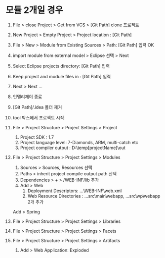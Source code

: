 # 모듈 2개일 경우

1. File > close Project > Get from VCS >  [Git Path] clone 프로젝트
2. New Project > Empty Project > Project location : [Git Path]
3. File > New > Module from Existing Sources > Path:  [Git Path] 입력 OK 
4. import module from external model > Eclipse 선택 > Next
5. Select Eclipse projects directory: [Git Path] 입력
6. Keep project and module files in : [Git Path] 입력
7. Next > Next ...
8. 인텔리제이 종료
9. [Git Path]/.idea 폴더 제거
10. tool 박스에서 프로젝트 시작
11. File > Project Structure > Project Settings > Project 
    1. Project SDK : 1.7
    2. Project language level: 7-Diamonds, ARM, multi-catch etc
    3. Project compiler output : D:\temp\[projectName]\out
12. File > Project Structure > Project Settings > Modules
    1. Sources > Sources, Resources 선택
    2. Paths > inherit project compile output path 선택
    3. Dependencies > + > /WEB-INF/lib 추가
    4. Add > Web
        1. Deployment Descriptors: ...\WEB-INF\web.xml
        2. Web Resource Directories :  ...src\main\webapp, ...src\wp\webapp 2개 추가
    
    Add > Spring
    
13. File > Project Structure > Project Settings > Libraries
14. File > Project Structure > Project Settings > Facets
15. File > Project Structure > Project Settings > Artifacts
    1. Add > Web Application: Exploded